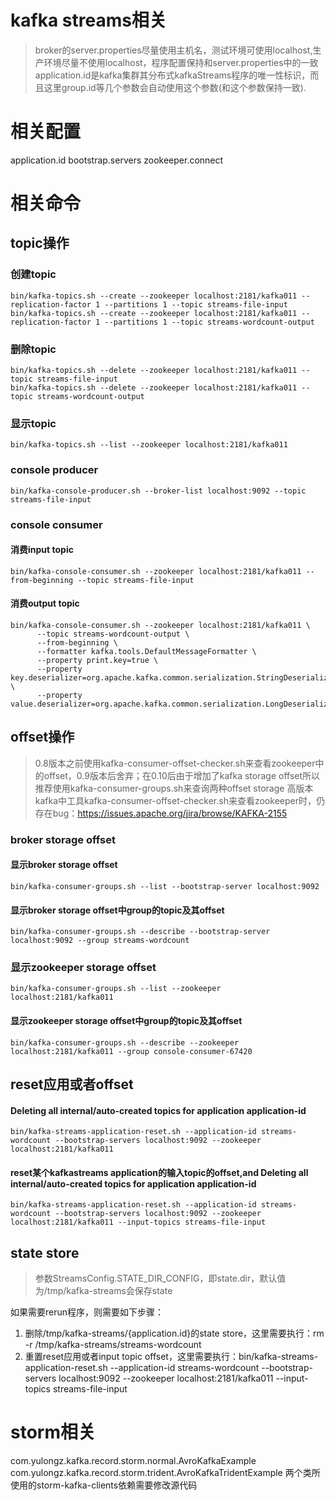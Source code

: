 # kafka streams相关
> broker的server.properties尽量使用主机名，测试环境可使用localhost,生产环境尽量不使用localhost，程序配置保持和server.properties中的一致
> application.id是kafka集群其分布式kafkaStreams程序的唯一性标识，而且这里group.id等几个参数会自动使用这个参数(和这个参数保持一致).

# 相关配置
application.id
bootstrap.servers
zookeeper.connect   


# 相关命令
## topic操作
### 创建topic

    bin/kafka-topics.sh --create --zookeeper localhost:2181/kafka011 --replication-factor 1 --partitions 1 --topic streams-file-input
    bin/kafka-topics.sh --create --zookeeper localhost:2181/kafka011 --replication-factor 1 --partitions 1 --topic streams-wordcount-output

### 删除topic
    bin/kafka-topics.sh --delete --zookeeper localhost:2181/kafka011 --topic streams-file-input
    bin/kafka-topics.sh --delete --zookeeper localhost:2181/kafka011 --topic streams-wordcount-output
    
### 显示topic

    bin/kafka-topics.sh --list --zookeeper localhost:2181/kafka011
    
### console producer

    bin/kafka-console-producer.sh --broker-list localhost:9092 --topic streams-file-input

### console consumer

#### 消费input topic
    bin/kafka-console-consumer.sh --zookeeper localhost:2181/kafka011 --from-beginning --topic streams-file-input

#### 消费output topic    
    bin/kafka-console-consumer.sh --zookeeper localhost:2181/kafka011 \
          --topic streams-wordcount-output \
          --from-beginning \
          --formatter kafka.tools.DefaultMessageFormatter \
          --property print.key=true \
          --property key.deserializer=org.apache.kafka.common.serialization.StringDeserializer \
          --property value.deserializer=org.apache.kafka.common.serialization.LongDeserializer
        
## offset操作

> 0.8版本之前使用kafka-consumer-offset-checker.sh来查看zookeeper中的offset，0.9版本后舍弃；在0.10后由于增加了kafka storage offset所以推荐使用kafka-consumer-groups.sh来查询两种offset storage
> 高版本kafka中工具kafka-consumer-offset-checker.sh来查看zookeeper时，仍存在bug：https://issues.apache.org/jira/browse/KAFKA-2155

### broker storage offset

#### 显示broker storage offset
    bin/kafka-consumer-groups.sh --list --bootstrap-server localhost:9092
#### 显示broker storage offset中group的topic及其offset    
    bin/kafka-consumer-groups.sh --describe --bootstrap-server localhost:9092 --group streams-wordcount
    
### 显示zookeeper storage offset
    bin/kafka-consumer-groups.sh --list --zookeeper localhost:2181/kafka011
#### 显示zookeeper storage offset中group的topic及其offset    
    bin/kafka-consumer-groups.sh --describe --zookeeper localhost:2181/kafka011 --group console-consumer-67420

## reset应用或者offset  
#### Deleting all internal/auto-created topics for application application-id
    bin/kafka-streams-application-reset.sh --application-id streams-wordcount --bootstrap-servers localhost:9092 --zookeeper localhost:2181/kafka011 
    
#### reset某个kafkastreams application的输入topic的offset,and Deleting all internal/auto-created topics for application application-id
    bin/kafka-streams-application-reset.sh --application-id streams-wordcount --bootstrap-servers localhost:9092 --zookeeper localhost:2181/kafka011 --input-topics streams-file-input

## state store
> 参数StreamsConfig.STATE_DIR_CONFIG，即state.dir，默认值为/tmp/kafka-streams会保存state

如果需要rerun程序，则需要如下步骤：
1. 删除/tmp/kafka-streams/{application.id}的state store，这里需要执行：rm -r /tmp/kafka-streams/streams-wordcount
2. 重置reset应用或者input topic offset，这里需要执行：bin/kafka-streams-application-reset.sh --application-id streams-wordcount --bootstrap-servers localhost:9092 --zookeeper localhost:2181/kafka011 --input-topics streams-file-input


# storm相关
com.yulongz.kafka.record.storm.normal.AvroKafkaExample
com.yulongz.kafka.record.storm.trident.AvroKafkaTridentExample
两个类所使用的storm-kafka-clients依赖需要修改源代码